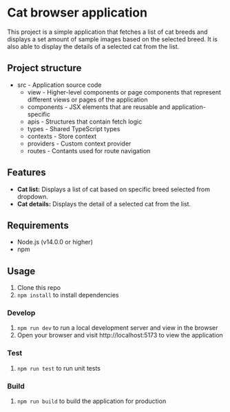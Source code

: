 # Cat browser application

This project is a simple application that fetches a list of cat breeds and displays a set amount of sample images based on the selected breed. It is also able to display the details of a selected cat from the list.

## Project structure

- src - Application source code
  - view - Higher-level components or page components that represent different views or pages of the application
  - components - JSX elements that are reusable and application-specific
  - apis - Structures that contain fetch logic
  - types - Shared TypeScript types
  - contexts - Store context
  - providers - Custom context provider
  - routes - Contants used for route navigation

## Features

- **Cat list:** Displays a list of cat based on specific breed selected from dropdown.
- **Cat details:** Displays the detail of a selected cat from the list.

## Requirements

- Node.js (v14.0.0 or higher)
- npm

## Usage

1. Clone this repo
2. `npm install` to install dependencies

### Develop

1. `npm run dev` to run a local development server and view in the browser
2. Open your browser and visit http://localhost:5173 to view the application

### Test

1. `npm run test` to run unit tests

### Build

1. `npm run build` to build the application for production
